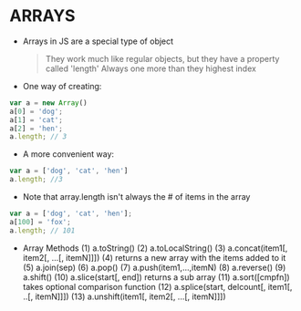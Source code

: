 # ARRAYS

* Arrays in JS are a special type of object
  > They work much like regular objects, but they have a property called 'length'
  > Always one more than they highest index

* One way of creating:
```javascript
var a = new Array()
a[0] = 'dog';
a[1] = 'cat';
a[2] = 'hen';
a.length; // 3
```
* A more convenient way:
```javascript
var a = ['dog', 'cat', 'hen']
a.length; //3
```

* Note that array.length isn't always the # of items in the array
```javascript
var a = ['dog', 'cat', 'hen'];
a[100] = 'fox';
a.length; // 101
```

* Array Methods
  (1) a.toString()
  (2) a.toLocalString()
  (3) a.concat(item1[, item2[, ...[, itemN]]])
  (4) returns a new array with the items added to it
  (5) a.join(sep)
  (6) a.pop()
  (7) a.push(item1,...,itemN)
  (8) a.reverse()
  (9) a.shift()
  (10) a.slice(start[, end])
      returns a sub array
  (11) a.sort([cmpfn])
      takes optional comparison function
  (12) a.splice(start, delcount[, item1[, ..[, itemN]]])
  (13) a.unshift(item1[, item2[, ...[, itemN]]])
